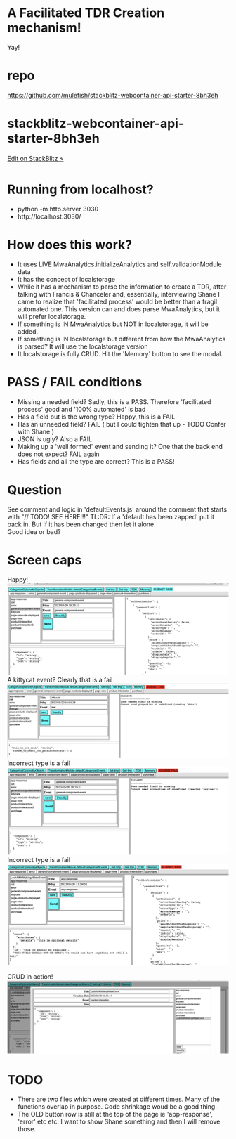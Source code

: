 # A Facilitated TDR Creation mechanism!
Yay!

# repo
https://github.com/mulefish/stackblitz-webcontainer-api-starter-8bh3eh

# stackblitz-webcontainer-api-starter-8bh3eh
[Edit on StackBlitz ⚡️](https://stackblitz.com/edit/stackblitz-webcontainer-api-starter-8bh3eh)

# Running from localhost? 
- python -m http.server 3030 
- http://localhost:3030/

# How does this work?
- It uses LIVE MwaAnalytics.initializeAnalytics and self.validationModule data
- It has the concept of localstorage 
- While it has a mechanism to parse the information to create a TDR, after talking with Francis & Chanceler and, essentially, interviewing Shane I came to realize that 'facilitated process' would be better than a fragil automated one. This version can and does parse MwaAnalytics, but it will prefer localstorage.
- If something is IN MwaAnalytics but NOT in localstorage, it will be added. 
- If something is IN localstorage but different from how the MwaAnalytics is parsed? It will use the localstorage version
- It localstorage is fully CRUD. Hit the 'Memory' button to see the modal. 

# PASS / FAIL conditions
- Missing a needed field? Sadly, this is a PASS. Therefore 'facilitated process' good and '100% automated' is bad 
- Has a field but is the wrong type? Happy, this is a FAIL  
- Has an unneeded field? FAIL ( but I could tighten that up - TODO Confer with Shane )  
- JSON is ugly? Also a FAIL
- Making up a 'well formed' event and sending it? One that the back end does not expect? FAIL again
- Has fields and all the type are correct? This is a PASS!  

# Question
See comment and logic in 'defaultEvents.js' around the comment that starts with "// TODO! SEE HERE!!!" 
TL:DR: If a 'default has been zapped' put it back in. But if it has been changed then let it alone.  
Good idea or bad?

# Screen caps
Happy!
![a_happy_pass](a_happy_pass.png)
A kittycat event? Clearly that is a fail
![a_kittycat_is_not_an_event_fail](a_kittycat_is_not_an_event_fail.png)
Incorrect type is a fail
![a_wrong_type_fail](a_wrong_type_fail.png)
Incorrect type is a fail
![a_wrongly_added_field_fail](a_wrongly_added_field_fail.png)

CRUD in action!
![a_new_event_crud_pic](a_new_event_crud_pic.png)



# TODO
- There are two files which were created at different times. Many of the functions overlap in purpose. Code shrinkage woud be a good thing. 
- The OLD button row is still at the top of the page ie 'app-response', 'error' etc etc: I want to show Shane something and then I will remove those. 
